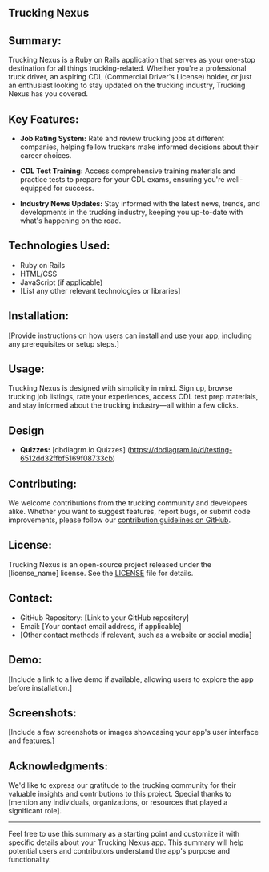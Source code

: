 ## Trucking Nexus

## Summary:

Trucking Nexus is a Ruby on Rails application that serves as your one-stop destination for all things trucking-related. Whether you're a professional truck driver, an aspiring CDL (Commercial Driver's License) holder, or just an enthusiast looking to stay updated on the trucking industry, Trucking Nexus has you covered.

## Key Features:

- **Job Rating System:** Rate and review trucking jobs at different companies, helping fellow truckers make informed decisions about their career choices.

- **CDL Test Training:** Access comprehensive training materials and practice tests to prepare for your CDL exams, ensuring you're well-equipped for success.

- **Industry News Updates:** Stay informed with the latest news, trends, and developments in the trucking industry, keeping you up-to-date with what's happening on the road.

## Technologies Used:

- Ruby on Rails
- HTML/CSS
- JavaScript (if applicable)
- [List any other relevant technologies or libraries]

## Installation:

[Provide instructions on how users can install and use your app, including any prerequisites or setup steps.]

## Usage:

Trucking Nexus is designed with simplicity in mind. Sign up, browse trucking job listings, rate your experiences, access CDL test prep materials, and stay informed about the trucking industry—all within a few clicks.

## Design

- **Quizzes:** [dbdiagrm.io Quizzes] (https://dbdiagram.io/d/testing-6512dd32ffbf5169f08733cb)

## Contributing:

We welcome contributions from the trucking community and developers alike. Whether you want to suggest features, report bugs, or submit code improvements, please follow our [contribution guidelines on GitHub](link_to_contributing_guidelines).

## License:

Trucking Nexus is an open-source project released under the [license_name] license. See the [LICENSE](link_to_license_file) file for details.

## Contact:

- GitHub Repository: [Link to your GitHub repository]
- Email: [Your contact email address, if applicable]
- [Other contact methods if relevant, such as a website or social media]

## Demo:

[Include a link to a live demo if available, allowing users to explore the app before installation.]

## Screenshots:

[Include a few screenshots or images showcasing your app's user interface and features.]

## Acknowledgments:

We'd like to express our gratitude to the trucking community for their valuable insights and contributions to this project. Special thanks to [mention any individuals, organizations, or resources that played a significant role].

---

Feel free to use this summary as a starting point and customize it with specific details about your Trucking Nexus app. This summary will help potential users and contributors understand the app's purpose and functionality.
